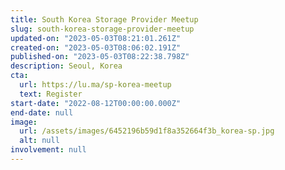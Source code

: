 ```yaml
---
title: South Korea Storage Provider Meetup
slug: south-korea-storage-provider-meetup
updated-on: "2023-05-03T08:21:01.261Z"
created-on: "2023-05-03T08:06:02.191Z"
published-on: "2023-05-03T08:22:38.798Z"
description: Seoul, Korea
cta:
  url: https://lu.ma/sp-korea-meetup
  text: Register
start-date: "2022-08-12T00:00:00.000Z"
end-date: null
image:
  url: /assets/images/6452196b59d1f8a352664f3b_korea-sp.jpg
  alt: null
involvement: null
---
```

